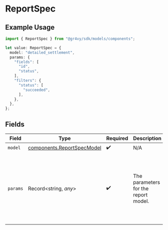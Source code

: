 # ReportSpec

## Example Usage

```typescript
import { ReportSpec } from "@gr4vy/sdk/models/components";

let value: ReportSpec = {
  model: "detailed_settlement",
  params: {
    "fields": [
      "id",
      "status",
    ],
    "filters": {
      "status": [
        "succeeded",
      ],
    },
  },
};
```

## Fields

| Field                                                                      | Type                                                                       | Required                                                                   | Description                                                                | Example                                                                    |
| -------------------------------------------------------------------------- | -------------------------------------------------------------------------- | -------------------------------------------------------------------------- | -------------------------------------------------------------------------- | -------------------------------------------------------------------------- |
| `model`                                                                    | [components.ReportSpecModel](../../models/components/reportspecmodel.md)   | :heavy_check_mark:                                                         | N/A                                                                        |                                                                            |
| `params`                                                                   | Record<string, *any*>                                                      | :heavy_check_mark:                                                         | The parameters for the report model.                                       | {<br/>"fields": [<br/>"id",<br/>"status"<br/>],<br/>"filters": {<br/>"status": [<br/>"succeeded"<br/>]<br/>}<br/>} |